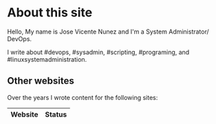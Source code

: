 # About this site

Hello, My name is Jose Vicente Nunez and I'm a System Administrator/ DevOps.

I write about #devops, #sysadmin, #scripting, #programing, and #linuxsystemadministration.

## Other websites

Over the years I wrote content for the following sites:

|Website|Status|
|-------|------|


